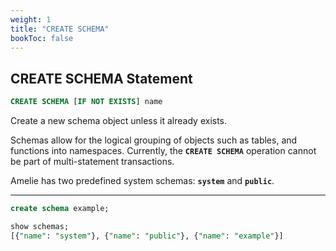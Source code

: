 ```yaml
---
weight: 1
title: "CREATE SCHEMA"
bookToc: false
---
```


## CREATE SCHEMA Statement

```SQL
CREATE SCHEMA [IF NOT EXISTS] name
```

Create a new schema object unless it already exists.

Schemas allow for the logical grouping of objects such as tables, and functions into namespaces.
Currently, the **`CREATE SCHEMA`** operation cannot be part of multi-statement transactions.

Amelie has two predefined system schemas: **`system`** and **`public`**.

---

```SQL
create schema example;

show schemas;
[{"name": "system"}, {"name": "public"}, {"name": "example"}]
```

